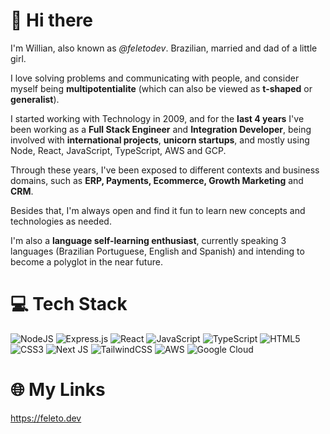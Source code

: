 # 👋 Hi there

I'm Willian, also known as _@feletodev_. Brazilian, married and dad of a little girl.

I love solving problems and communicating with people, and consider myself being **multipotentialite** (which can also be viewed as **t-shaped** or **generalist**).

I started working with Technology in 2009, and for the **last 4 years** I've been working as a **Full Stack Engineer** and **Integration Developer**, being involved with **international projects**, **unicorn startups**, and mostly using Node, React, JavaScript, TypeScript, AWS and GCP.

Through these years, I've been exposed to different contexts and business domains, such as **ERP, Payments, Ecommerce, Growth Marketing** and **CRM**.

Besides that, I'm always open and find it fun to learn new concepts and technologies as needed.

I'm also a **language self-learning enthusiast**, currently speaking 3 languages (Brazilian Portuguese, English and Spanish) and intending to become a polyglot in the near future.

# 💻 Tech Stack
![NodeJS](https://img.shields.io/badge/node.js-6DA55F?style=for-the-badge&logo=node.js&logoColor=white) ![Express.js](https://img.shields.io/badge/express.js-%23404d59.svg?style=for-the-badge&logo=express&logoColor=%2361DAFB) ![React](https://img.shields.io/badge/react-%2320232a.svg?style=for-the-badge&logo=react&logoColor=%2361DAFB) ![JavaScript](https://img.shields.io/badge/javascript-%23323330.svg?style=for-the-badge&logo=javascript&logoColor=%23F7DF1E) ![TypeScript](https://img.shields.io/badge/typescript-%23007ACC.svg?style=for-the-badge&logo=typescript&logoColor=white) ![HTML5](https://img.shields.io/badge/html5-%23E34F26.svg?style=for-the-badge&logo=html5&logoColor=white) ![CSS3](https://img.shields.io/badge/css3-%231572B6.svg?style=for-the-badge&logo=css3&logoColor=white) ![Next JS](https://img.shields.io/badge/Next-black?style=for-the-badge&logo=next.js&logoColor=white) ![TailwindCSS](https://img.shields.io/badge/tailwindcss-%2338B2AC.svg?style=for-the-badge&logo=tailwind-css&logoColor=white) ![AWS](https://img.shields.io/badge/AWS-%23FF9900.svg?style=for-the-badge&logo=amazon-aws&logoColor=white) ![Google Cloud](https://img.shields.io/badge/GoogleCloud-%234285F4.svg?style=for-the-badge&logo=google-cloud&logoColor=white)

# 🌐 My Links
https://feleto.dev
